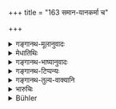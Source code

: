 +++
title = "163 समान-यानकर्मा च"

+++

<details><summary>गङ्गानथ-मूलानुवादः</summary>

But the King shall know that Alliance and War are of two kinds; so also both Marching and Halting; and Seeking shelter also has been declared to be of two kinds.—(162)


Alliance, endowed with future possibilities, is of two kinds—(1) that in which the act of marching is undertaken in common and (2) that; in which it is otherwise.—(163)
</details>

<details><summary>मेधातिथिः</summary>

**समानयानकर्मा** । "यानफलं सहितौ तुल्यौ गच्छावः समानफलभागितया, न च त्वयाहम् उल्लङ्घनीयः । यत् ततो लप्स्यते तत् तव मम च भविषति" । अथ वा "त्वम् अन्यतो याहि, अहम् अन्यत्र यास्यामि" इत्य् एवम् असमानयानकर्मा **विपरीतः** ॥ ७.१६३ ॥
</details>

<details><summary>गङ्गानथ-भाष्यानुवादः</summary>

**(verses 7.162-163)**

\(1\) ‘*That in which the act of marching is undertaken in common*’,—in which the agreement entered into is in the following form:—‘Let us march at the goal conjointly, having equal shares in it, and I shall not be passed over by you; whatever we gain shall belong to both of us’:—(2) Or that ‘You march one way, I go the other’; where the action is not joint, it is ‘*otherwise*’—(162-163)
</details>

<details><summary>गङ्गानथ-टिप्पन्यः</summary>

**(verse 7.162)**

This verse is quoted in *Vīramitrodaya* (Rājanīti, p. 325), which adds the following notes:—‘*Sandhi*,’ ‘alliance’, is of two kinds—(1) the compact that ‘both of us should march against a common enemy’, and (2) the compact that ‘you march this way, I march the other way’;—‘War’ also is of two kinds—(1) declared by one’s self against an enemy, and (2) undertaken for helping an ally attacked by an enemy;—‘Marching’ also is of two kinds—(1) singly, and (2) conjointly with an ally; ‘Halting’ also is of two kinds—(1) done on account of weakness and (2) done for the purpose of waiting to help an ally;—‘Division of forces’ is of two kinds—(1) the king remaining with half the force in the fort and the Commander-in-chief going out to meet the enemy and (2) the reverse arrangement;—‘Seeking protection’ also is of two kinds—(1) done for the rescuing of what has been lost and (2) done for awaiting future aggression.

**(verse 7.163)**

Nārāyaṇa and Nandana take the term ‘*tadā tvāyatisaṃyuktaḥ*’ as referring to two different cases,—‘yielding either (*a*) immediate, or (*b*) future advantages.’

This verse is quoted in *Vīramitrodaya* (Rājanīti, p. 325) to the effect that the two kinds of ‘alliance’ spoken of above (see preceding note) are each again of two kinds, as leading to (*a*) immediate advantage or (*b*) future advantage.
</details>

<details><summary>गङ्गानथ-तुल्य-वाक्यानि</summary>

**(verse 7.162)**

*Kāmandaka* (4.68, 74).—‘The King should form alliance with a person,
illustrious, well-spoken, benevolent, learned, even-minded, having numerous partisans and expected to remain constant in faithfulness at all times. Friends are of four kinds—derived from birth, relationship, ancestral obligations and protection from danger.’

**(verse 7.163)**

*Kāmandaka* (9.5, etc.).—‘Peace concluded between two parties of equal
resources is called *Kapāla-sandhi*. The peace concluded through the offer of presents is called *Upahāra*. *Santāna-sandhi* is that concluded by the king by giving his daughter in marriage to his royal adversary. That peace is called *Saṅgata-sandhi* which is founded on friendship; this is also called *Kāñcana*. Peace that is concluded with a view to putting a stop to all outstanding controversies has been named

*Upanyāsa*. “If I do him good, he will do the same to me.”—Peace
concluded under this consideration is called *Pratīkāra-sandhi*. When two parties join one another for the accomplishing of common interests and, if they enjoy mutual confidence,—this peace is called *Samyoga*, etc.
</details>

<details><summary>भारुचिः</summary>

संभूय यानं यस्य स **समानयानकर्मा** संधिः । त्वम् इतो याहि अहम् इति यास्यामीत्य् असमानयानकर्मा **विपरीतः** संधिः । तथा कोशादिलाभेनैकस्य तदात्वयुक्तः इतरस्य्**आयतियुक्तः** । एवं चायं **द्विलक्षणः** संपद्यते **संधिः** ॥ ७.१६३ ॥
</details>

<details><summary>Bühler</summary>

163	An alliance which yields present and future advantages, one must know to be of two descriptions, (viz.) that when one marches together (with an ally) and the contrary (when the allies act separately).
</details>
